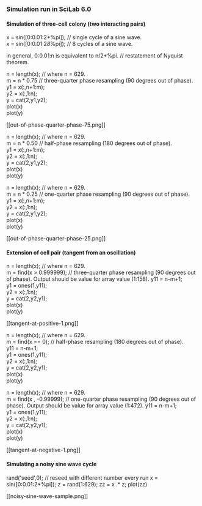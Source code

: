 ### Simulation run in SciLab 6.0

#### Simulation of three-cell colony (two interacting pairs)

x = sin([0:0.01:2*%pi]); // single cycle of a sine wave.  
x = sin([0:0.01:2*8*%pi]); // 8 cycles of a sine wave.  

in general, 0:0.01:n is equivalent to n/2*%pi. // restatement of Nyquist theorem.  

n = length(x); // where n = 629.  
m = n * 0.75 // three-quarter phase resampling (90 degrees out of phase).  
y1 = x(:,n+1:m);  
y2 = x(:,1:n);   
y = cat(2,y1,y2);  
plot(x)  
plot(y)  

[[out-of-phase-quarter-phase-75.png]]  

n = length(x); // where n = 629.  
m = n * 0.50 // half-phase resampling (180 degrees out of phase).  
y1 = x(:,n+1:m);  
y2 = x(:,1:n);   
y = cat(2,y1,y2);  
plot(x)  
plot(y)  


n = length(x); // where n = 629.  
m = n * 0.25 // one-quarter phase resampling (90 degrees out of phase).  
y1 = x(:,n+1:m);  
y2 = x(:,1:n);   
y = cat(2,y1,y2);  
plot(x)  
plot(y)  

[[out-of-phase-quarter-phase-25.png]]  

#### Extension of cell pair (tangent from an oscillation)

n = length(x); // where n = 629.  
m = find(x > 0.999999); // three-quarter phase resampling (90 degrees out of phase). Output should be value for array value (1:158).
y11 = n-m+1;  
y1 = ones(1,y11);  
y2 = x(:,1:n);   
y = cat(2,y2,y1);  
plot(x)  
plot(y)  

[[tangent-at-positive-1.png]] 

n = length(x); // where n = 629.  
m = find(x == 0); // half-phase resampling (180 degrees out of phase).  
y11 = n-m+1;  
y1 = ones(1,y11);  
y2 = x(:,1:n);   
y = cat(2,y2,y1);  
plot(x)  
plot(y)  


n = length(x); // where n = 629.  
m = find(x , -0.99999); // one-quarter phase resampling (90 degrees out of phase). Output should be value for array value (1:472).
y11 = n-m+1;  
y1 = ones(1,y11);  
y2 = x(:,1:n);   
y = cat(2,y2,y1);  
plot(x)  
plot(y)  

[[tangent-at-negative-1.png]] 

#### Simulating a noisy sine wave cycle

rand('seed',0); // reseed with different number every run
x = sin([0:0.01:2*%pi]);
z = rand(1:629);
zz = x .* z;
plot(zz)

[[noisy-sine-wave-sample.png]]
